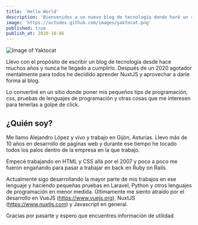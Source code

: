 ```yaml
---
title: 'Hello World'
description: 'Bienvenidos a un nuevo blog de tecnología donde haré un recopilatorio de pequeños tips y trucos'
image: 'https://octodex.github.com/images/yaktocat.png'
published: true
publish_at: 2020-10-06
---
```


![Image of Yaktocat](https://octodex.github.com/images/yaktocat.png)

Llevo con el propósito de escribir un blog de tecnología desde hace muchos años y nunca he llegado a cumplirlo. Después de un 2020 agotador mentalmente para todos he decidido aprender NuxtJS y aprovechar a darle forma al blog. 

Lo convertiré en un sitio donde poner mis pequeños tips de programación, css, pruebas de lenguajes de programación y otras cosas que me interesen para tenerlas a golpe de click.

## ¿Quién soy?

Me llamo Alejandro López y vivo y trabajo en Gijón, Asturias. Llevo más de 10 años en desarrollo de páginas web y durante ese tiempo he tocado todos los palos dentro de la empresa en la que trabajo. 

Empecé trabajando en HTML y CSS allá por el 2007 y poco a poco me fueron engañando para pasar a trabajar en back en Ruby on Rails. 

Actualmente sigo desarrollando la mayor parte de mis trabajos en ese lenguaje y haciendo pequeñas pruebas en Laravel, Python y otros lenguajes de programación en menor medida. Últimamente me siento atraído por el desarrollo en VueJS (https://www.vuejs.org), NuxtJS (https://www.nuxtjs.com) y Javascript en general.

Gracias por pasarte y espero que encuentres información de utilidad.